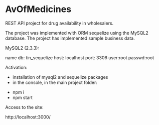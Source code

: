# AvOfMedicines
REST API project for drug availability in wholesalers.

The project was implemented with ORM sequelize using the MySQL2 database.
The project has implemented sample business data.

MySQL2 (2.3.3):

name db: tin_sequelize
host: localhost
port: 3306
user:root
passwd:root

Activation:
- installation of mysql2 and sequelize packages
- in the console, in the main project folder:
* npm i
* npm start

Access to the site:

http://localhost:3000/
